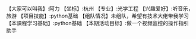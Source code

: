 【大家可以叫我】:阿力
【坐标】:杭州
【专业】:光学工程 
【兴趣爱好】:听音乐，旅游
【项目技能】:python基础 
【组队情况】未组队，希望有技术大佬带我学习 
【本课程学习基础】:python基础 
【本期活动目标】:做一个视频监控的操作指引助手